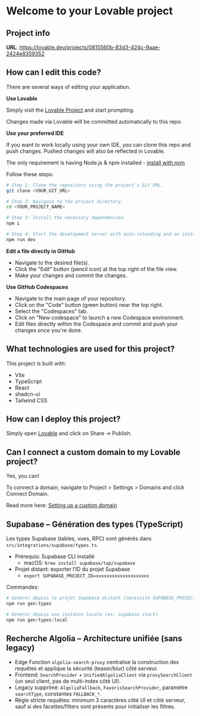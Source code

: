 # Welcome to your Lovable project

## Project info

**URL**: https://lovable.dev/projects/0815560b-83d3-424c-9aae-2424e8359352

## How can I edit this code?

There are several ways of editing your application.

**Use Lovable**

Simply visit the [Lovable Project](https://lovable.dev/projects/0815560b-83d3-424c-9aae-2424e8359352) and start prompting.

Changes made via Lovable will be committed automatically to this repo.

**Use your preferred IDE**

If you want to work locally using your own IDE, you can clone this repo and push changes. Pushed changes will also be reflected in Lovable.

The only requirement is having Node.js & npm installed - [install with nvm](https://github.com/nvm-sh/nvm#installing-and-updating)

Follow these steps:

```sh
# Step 1: Clone the repository using the project's Git URL.
git clone <YOUR_GIT_URL>

# Step 2: Navigate to the project directory.
cd <YOUR_PROJECT_NAME>

# Step 3: Install the necessary dependencies.
npm i

# Step 4: Start the development server with auto-reloading and an instant preview.
npm run dev
```

**Edit a file directly in GitHub**

- Navigate to the desired file(s).
- Click the "Edit" button (pencil icon) at the top right of the file view.
- Make your changes and commit the changes.

**Use GitHub Codespaces**

- Navigate to the main page of your repository.
- Click on the "Code" button (green button) near the top right.
- Select the "Codespaces" tab.
- Click on "New codespace" to launch a new Codespace environment.
- Edit files directly within the Codespace and commit and push your changes once you're done.

## What technologies are used for this project?

This project is built with:

- Vite
- TypeScript
- React
- shadcn-ui
- Tailwind CSS

## How can I deploy this project?

Simply open [Lovable](https://lovable.dev/projects/0815560b-83d3-424c-9aae-2424e8359352) and click on Share -> Publish.

## Can I connect a custom domain to my Lovable project?

Yes, you can!

To connect a domain, navigate to Project > Settings > Domains and click Connect Domain.

Read more here: [Setting up a custom domain](https://docs.lovable.dev/tips-tricks/custom-domain#step-by-step-guide)

## Supabase – Génération des types (TypeScript)

Les types Supabase (tables, vues, RPC) sont générés dans `src/integrations/supabase/types.ts`.

- Prérequis: Supabase CLI installé
  - macOS: `brew install supabase/tap/supabase`
- Projet distant: exporter l’ID du projet Supabase
  - `export SUPABASE_PROJECT_ID=xxxxxxxxxxxxxxxxxxxx`

Commandes:

```bash
# Générer depuis le projet Supabase distant (nécessite SUPABASE_PROJECT_ID)
npm run gen:types

# Générer depuis une instance locale (ex. supabase start)
npm run gen:types:local
```

## Recherche Algolia – Architecture unifiée (sans legacy)

- Edge Function `algolia-search-proxy` centralise la construction des requêtes et applique la sécurité (teaser/blur) côté serveur.
- Frontend: `SearchProvider` + `UnifiedAlgoliaClient` via `proxySearchClient` (un seul client, pas de multi-index côté UI).
- Legacy supprimé: `AlgoliaFallback`, `FavorisSearchProvider`, paramètre `searchType`, constantes `FALLBACK_*`.
- Règle stricte requêtes: minimum 3 caractères côté UI et côté serveur, sauf si des facettes/filters sont présents pour initialiser les filtres.
